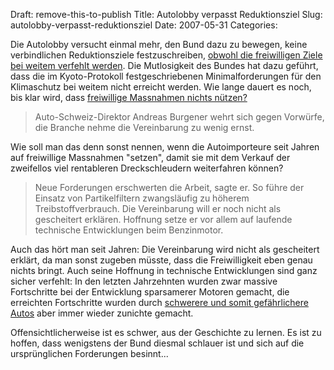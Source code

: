 Draft: remove-this-to-publish
Title: Autolobby verpasst Reduktionsziel
Slug: autolobby-verpasst-reduktionsziel
Date: 2007-05-31
Categories:

Die Autolobby versucht einmal mehr, den Bund dazu zu bewegen, keine verbindlichen Reduktionsziele festzuschreiben, [obwohl die freiwilligen Ziele bei weitem verfehlt werden](http://www.tagi.ch/dyn/news/schweiz/756838.html). Die Mutlosigkeit des Bundes hat dazu geführt, dass die im Kyoto-Protokoll festgeschriebenen Minimalforderungen für den Klimaschutz bei weitem nicht erreicht werden. Wie lange dauert es noch, bis klar wird, dass [freiwillige Massnahmen nichts nützen?](http://spinlock.ch/blog/2007/03/16/nzz-votum-schon-wieder-freiwillige-massnahmen-bringen-nichts/)

> Auto-Schweiz-Direktor Andreas Burgener wehrt sich gegen Vorwürfe, die Branche nehme die Vereinbarung zu wenig ernst.

Wie soll man das denn sonst nennen, wenn die Autoimporteure seit Jahren auf freiwillige Massnahmen "setzen", damit sie mit dem Verkauf der zweifellos viel rentableren Dreckschleudern weiterfahren können?

> Neue Forderungen erschwerten die Arbeit, sagte er. So führe der Einsatz von Partikelfiltern zwangsläufig zu höherem Treibstoffverbrauch. Die Vereinbarung will er noch nicht als gescheitert erklären. Hoffnung setze er vor allem auf laufende technische Entwicklungen beim Benzinmotor.

Auch das hört man seit Jahren: Die Vereinbarung wird nicht als gescheitert erklärt, da man sonst zugeben müsste, dass die Freiwilligkeit eben genau nichts bringt. Auch seine Hoffnung in technische Entwicklungen sind ganz sicher verfehlt: In den letzten Jahrzehnten wurden zwar massive Fortschritte bei der Entwicklung sparsamerer Motoren gemacht, die erreichten Fortschritte wurden durch [schwerere und somit gefährlichere Autos](http://www.menschenfreundlicher.ch/) aber immer wieder zunichte gemacht.

Offensichtlicherweise ist es schwer, aus der Geschichte zu lernen. Es ist zu hoffen, dass wenigstens der Bund diesmal schlauer ist und sich auf die ursprünglichen Forderungen besinnt...
